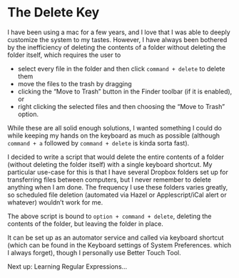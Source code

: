   
# The Delete Key  
  
I have been using a mac for a few years, and I love that I was able to deeply customize the system to my tastes. However, I have always been bothered by the inefficiency of deleting the contents of a folder without deleting the folder itself, which requires the user to  
  
  * select every file in the folder and then click `command + delete` to delete them   
  * move the files to the trash by dragging   
  * clicking the “Move to Trash” button in the Finder toolbar (if it is enabled), or  
  * right clicking the selected files and then choosing the “Move to Trash” option.   
  
While these are all solid enough solutions, I wanted something I could do while keeping my hands on the keyboard as much as possible (although `command + a` followed by `command + delete` is kinda sorta fast).  
  
I decided to write a script that would delete the entire contents of a folder (without deleting the folder itself) with a single keyboard shortcut. My particular use-case for this is that I have several Dropbox folders set up for transferring files between computers, but I never remember to delete anything when I am done. The frequency I use these folders varies greatly, so scheduled file deletion (automated via Hazel or Applescript/iCal alert or whatever) wouldn’t work for me.  
  
The above script is bound to `option + command + delete`, deleting the contents of the folder, but leaving the folder in place.  
  
It can be set up as an automator service and called via keyboard shortcut (which can be found in the Keyboard settings of System Preferences. which I always forget), though I personally use Better Touch Tool.  
  
    
    
Next up: Learning Regular Expressions…  